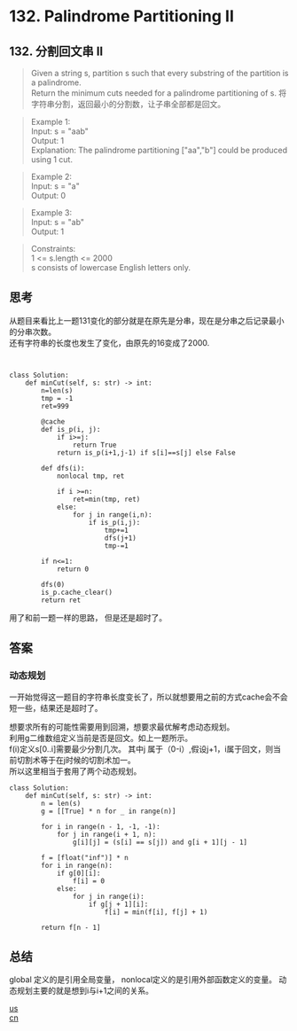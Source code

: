 # 132. Palindrome Partitioning II

## 132. 分割回文串 II
>Given a string s, partition s such that every substring of the partition is a palindrome.  
Return the minimum cuts needed for a palindrome partitioning of s.
将字符串分割，返回最小的分割数，让子串全部都是回文。 


>Example 1:  
Input: s = "aab"  
Output: 1  
Explanation: The palindrome partitioning ["aa","b"] could be produced using 1 cut.

>Example 2:  
Input: s = "a"  
Output: 0  

>Example 3:  
Input: s = "ab"  
Output: 1
 

>Constraints:  
1 <= s.length <= 2000  
s consists of lowercase English letters only.

## 思考
从题目来看比上一题131变化的部分就是在原先是分串，现在是分串之后记录最小的分串次数。  
还有字符串的长度也发生了变化，由原先的16变成了2000.  
```python3


class Solution:
    def minCut(self, s: str) -> int:
        n=len(s)
        tmp = -1
        ret=999
        
        @cache
        def is_p(i, j):
            if i>=j:
                return True
            return is_p(i+1,j-1) if s[i]==s[j] else False
        
        def dfs(i):
            nonlocal tmp, ret
            
            if i >=n:
                ret=min(tmp, ret)
            else:
                for j in range(i,n):
                    if is_p(i,j):
                        tmp+=1
                        dfs(j+1)
                        tmp-=1
                        
        if n<=1:
            return 0
        
        dfs(0)
        is_p.cache_clear()
        return ret
```
用了和前一题一样的思路， 但是还是超时了。  
## 答案
### 动态规划
一开始觉得这一题目的字符串长度变长了，所以就想要用之前的方式cache会不会短一些，结果还是超时了。  

想要求所有的可能性需要用到回溯，想要求最优解考虑动态规划。  
利用g二维数组定义当前是否是回文。如上一题所示。  
f(i)定义s[0..i]需要最少分割几次。
其中j 属于（0-i）,假设j+1，i属于回文，则当前切割术等于在j时候的切割术加一。  
所以这里相当于套用了两个动态规划。  

```python3
class Solution:
    def minCut(self, s: str) -> int:
        n = len(s)
        g = [[True] * n for _ in range(n)]

        for i in range(n - 1, -1, -1):
            for j in range(i + 1, n):
                g[i][j] = (s[i] == s[j]) and g[i + 1][j - 1]

        f = [float("inf")] * n
        for i in range(n):
            if g[0][i]:
                f[i] = 0
            else:
                for j in range(i):
                    if g[j + 1][i]:
                        f[i] = min(f[i], f[j] + 1)
        
        return f[n - 1]
```
## 总结
global 定义的是引用全局变量， nonlocal定义的是引用外部函数定义的变量。 
动态规划主要的就是想到i与i+1之间的关系。   
  
[us](https://leetcode.com/problems/palindrome-partitioning-ii/)  
[cn](https://leetcode.cn/problems/palindrome-partitioning-ii/)  
